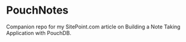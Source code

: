 PouchNotes
==========

Companion repo for my SitePoint.com article on Building a Note Taking Application with PouchDB.

